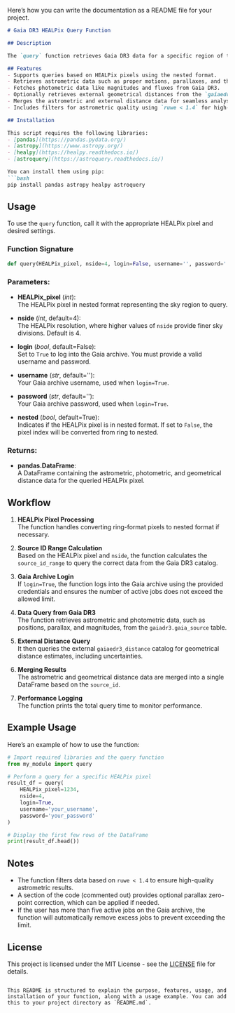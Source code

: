 Here’s how you can write the documentation as a README file for your project.

```markdown
# Gaia DR3 HEALPix Query Function

## Description

The `query` function retrieves Gaia DR3 data for a specific region of the sky based on a provided HEALPix pixel. Using the nested HEALPix scheme, it extracts astrometric, photometric, and external geometrical distance data. The function is designed to return this data as a pandas DataFrame, with options to log into the Gaia archive for querying larger datasets.

## Features
- Supports queries based on HEALPix pixels using the nested format.
- Retrieves astrometric data such as proper motions, parallaxes, and their errors.
- Fetches photometric data like magnitudes and fluxes from Gaia DR3.
- Optionally retrieves external geometrical distances from the `gaiaedr3_distance` catalog.
- Merges the astrometric and external distance data for seamless analysis.
- Includes filters for astrometric quality using `ruwe < 1.4` for high-quality results.

## Installation

This script requires the following libraries:
- [pandas](https://pandas.pydata.org/)
- [astropy](https://www.astropy.org/)
- [healpy](https://healpy.readthedocs.io/)
- [astroquery](https://astroquery.readthedocs.io/)

You can install them using pip:
```bash
pip install pandas astropy healpy astroquery
```

## Usage

To use the `query` function, call it with the appropriate HEALPix pixel and desired settings.

### Function Signature
```python
def query(HEALPix_pixel, nside=4, login=False, username='', password='', nested=True):
```

### Parameters:
- **HEALPix_pixel** (*int*):  
  The HEALPix pixel in nested format representing the sky region to query.
  
- **nside** (*int*, default=4):  
  The HEALPix resolution, where higher values of `nside` provide finer sky divisions. Default is 4.
  
- **login** (*bool*, default=False):  
  Set to `True` to log into the Gaia archive. You must provide a valid username and password.
  
- **username** (*str*, default=''):  
  Your Gaia archive username, used when `login=True`.
  
- **password** (*str*, default=''):  
  Your Gaia archive password, used when `login=True`.
  
- **nested** (*bool*, default=True):  
  Indicates if the HEALPix pixel is in nested format. If set to `False`, the pixel index will be converted from ring to nested.

### Returns:
- **pandas.DataFrame**:  
  A DataFrame containing the astrometric, photometric, and geometrical distance data for the queried HEALPix pixel.

## Workflow

1. **HEALPix Pixel Processing**  
   The function handles converting ring-format pixels to nested format if necessary.

2. **Source ID Range Calculation**  
   Based on the HEALPix pixel and `nside`, the function calculates the `source_id_range` to query the correct data from the Gaia DR3 catalog.

3. **Gaia Archive Login**  
   If `login=True`, the function logs into the Gaia archive using the provided credentials and ensures the number of active jobs does not exceed the allowed limit.

4. **Data Query from Gaia DR3**  
   The function retrieves astrometric and photometric data, such as positions, parallax, and magnitudes, from the `gaiadr3.gaia_source` table.

5. **External Distance Query**  
   It then queries the external `gaiaedr3_distance` catalog for geometrical distance estimates, including uncertainties.

6. **Merging Results**  
   The astrometric and geometrical distance data are merged into a single DataFrame based on the `source_id`.

7. **Performance Logging**  
   The function prints the total query time to monitor performance.

## Example Usage

Here’s an example of how to use the function:

```python
# Import required libraries and the query function
from my_module import query

# Perform a query for a specific HEALPix pixel
result_df = query(
    HEALPix_pixel=1234, 
    nside=4, 
    login=True, 
    username='your_username', 
    password='your_password'
)

# Display the first few rows of the DataFrame
print(result_df.head())
```

## Notes
- The function filters data based on `ruwe < 1.4` to ensure high-quality astrometric results.
- A section of the code (commented out) provides optional parallax zero-point correction, which can be applied if needed.
- If the user has more than five active jobs on the Gaia archive, the function will automatically remove excess jobs to prevent exceeding the limit.

## License

This project is licensed under the MIT License - see the [LICENSE](LICENSE) file for details.
```

This README is structured to explain the purpose, features, usage, and installation of your function, along with a usage example. You can add this to your project directory as `README.md`.